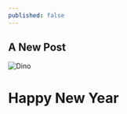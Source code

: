 ```yaml
---
published: false
---
```

## A New Post


![Dino]({{site.baseurl}}/_posts/Picture1.png)

# Happy New Year